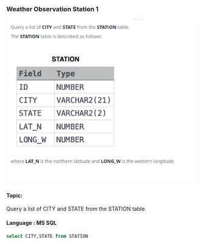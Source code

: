 ### Weather Observation Station 1

<img src="../PIc/7.png" alt="solution">


#### Topic:
Query a list of CITY and STATE from the STATION table.



#### Language : MS SQL
```sql
select CITY,STATE from STATION
```
